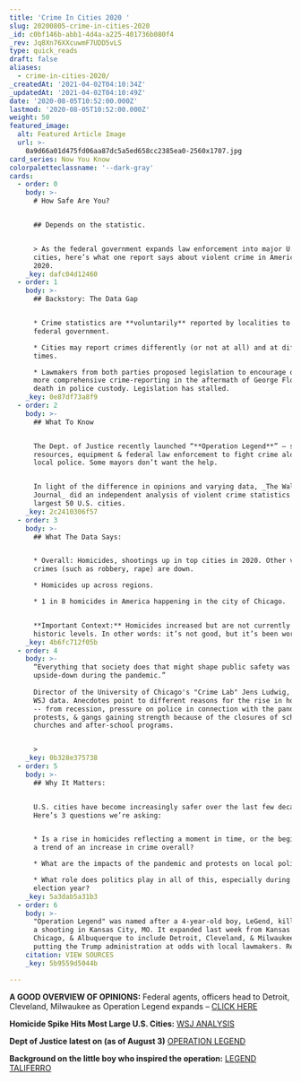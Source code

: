 ```yaml
---
title: 'Crime In Cities 2020 '
slug: 20200805-crime-in-cities-2020
_id: c0bf146b-abb1-4d4a-a225-401736b080f4
_rev: Jq8Xn76XXcuwmF7UDD5vLS
type: quick_reads
draft: false
aliases:
  - crime-in-cities-2020/
_createdAt: '2021-04-02T04:10:34Z'
_updatedAt: '2021-04-02T04:10:49Z'
date: '2020-08-05T10:52:00.000Z'
lastmod: '2020-08-05T10:52:00.000Z'
weight: 50
featured_image:
  alt: Featured Article Image
  url: >-
    0a9d66a01d475fd06aa87dc5a5ed658cc2385ea0-2560x1707.jpg
card_series: Now You Know
colorpaletteclassname: '--dark-gray'
cards:
  - order: 0
    body: >-
      # How Safe Are You?


      ## Depends on the statistic.


      > As the federal government expands law enforcement into major U.S.
      cities, here’s what one report says about violent crime in America in
      2020.
    _key: dafc04d12460
  - order: 1
    body: >-
      ## Backstory: The Data Gap


      * Crime statistics are **voluntarily** reported by localities to the
      federal government.

      * Cities may report crimes differently (or not at all) and at different
      times.

      * Lawmakers from both parties proposed legislation to encourage or mandate
      more comprehensive crime-reporting in the aftermath of George Floyd’s
      death in police custody. Legislation has stalled.
    _key: 0e87df73a8f9
  - order: 2
    body: >-
      ## What To Know


      The Dept. of Justice recently launched “**Operation Legend**” – sending
      resources, equipment & federal law enforcement to fight crime alongside
      local police. Some mayors don’t want the help.


      In light of the difference in opinions and varying data, _The Wall Street
      Journal_ did an independent analysis of violent crime statistics in the
      largest 50 U.S. cities.
    _key: 2c2410306f57
  - order: 3
    body: >-
      ## What The Data Says:


      * Overall: Homicides, shootings up in top cities in 2020. Other violent
      crimes (such as robbery, rape) are down.

      * Homicides up across regions.

      * 1 in 8 homicides in America happening in the city of Chicago.


      **Important Context:** Homicides increased but are not currently at
      historic levels. In other words: it’s not good, but it’s been worse.
    _key: 4b6fc712f05b
  - order: 4
    body: >-
      “Everything that society does that might shape public safety was turned
      upside-down during the pandemic.”  
        
      Director of the University of Chicago's "Crime Lab" Jens Ludwig, on the
      WSJ data. Anecdotes point to different reasons for the rise in homicides
      -- from recession, pressure on police in connection with the pandemic and
      protests, & gangs gaining strength because of the closures of schools,
      churches and after-school programs.


      >
    _key: 0b328e375738
  - order: 5
    body: >-
      ## Why It Matters:


      U.S. cities have become increasingly safer over the last few decades.
      Here’s 3 questions we’re asking:


      * Is a rise in homicides reflecting a moment in time, or the beginning of
      a trend of an increase in crime overall?

      * What are the impacts of the pandemic and protests on local police?

      * What role does politics play in all of this, especially during an
      election year?
    _key: 5a3dab5a31b3
  - order: 6
    body: >-
      "Operation Legend" was named after a 4-year-old boy, LeGend, killed during
      a shooting in Kansas City, MO. It expanded last week from Kansas City,
      Chicago, & Albuquerque to include Detroit, Cleveland, & Milwaukee --
      putting the Trump administration at odds with local lawmakers. Read more:
    citation: VIEW SOURCES
    _key: 5b9559d5044b

---
```

**A GOOD OVERVIEW OF OPINIONS:** Federal agents, officers head to Detroit, Cleveland, Milwaukee as Operation Legend expands – [CLICK HERE](https://www.usatoday.com/story/news/politics/2020/07/29/operation-legend-doj-to-send-officers-to-detroit-cleveland-milwaukee/5535490002/)

**Homicide Spike Hits Most Large U.S. Cities:** [WSJ ANALYSIS](https://www.wsj.com/articles/homicide-spike-cities-chicago-newyork-detroit-us-crime-police-lockdown-coronavirus-protests-11596395181?mod=hp_lead_pos13)

**Dept of Justice latest on (as of August 3)** [OPERATION LEGEND](https://www.justice.gov/opa/pr/operation-legend-expanded-cleveland-detroit-and-milwaukee)

**Background on the little boy who inspired the operation:** [L](https://www.fbi.gov/wanted/seeking-info/legend-taliferro)[EGEND TALIFERRO](https://www.fbi.gov/wanted/seeking-info/legend-taliferro)